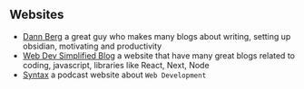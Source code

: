 ## Websites

- [Dann Berg](https://dannb.org/about/#) a great guy who makes many blogs about writing, setting up obsidian, motivating and productivity
- [Web Dev Simplified Blog](https://blog.webdevsimplified.com/) a website that have many great blogs related to coding, javascript, libraries like React, Next, Node
- [Syntax](https://www.syntax.fm/) a podcast website about `Web Development`